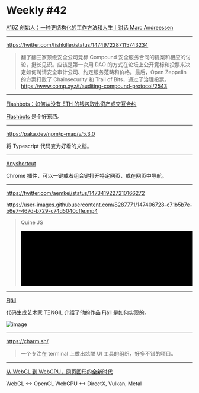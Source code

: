 # Weekly #42

[A16Z 创始人：一种更结构化的工作方法和人生｜对话 Marc Andreessen](https://mp.weixin.qq.com/s/AEuo224AGt1hZafv3hoUjQ)

---

https://twitter.com/fishkiller/status/1474972287115743234

> 翻了翻三家顶级安全公司竞标 Compound 安全服务合同的提案和相应的讨论，挺长见识。应该是第一次用 DAO 的方式在论坛上公开竞标和投票来决定如何聘请安全审计公司、约定服务范畴和价格。最后，Open Zeppelin 的方案打败了 Chainsecurity 和 Trail of Bits，通过了治理投票。
> https://www.comp.xyz/t/auditing-compound-protocol/2543

---

[Flashbots：如何从没有 ETH 的钱包取出资产或交互合约](https://mirror.xyz/dfarm.eth/tYE_xzUJSaP2N_NElM0gpOmzZonb75EdC4QTiu0FK1M)

[Flashbots](https://github.com/flashbots/pm) 是个好东西。

---

https://paka.dev/npm/p-map/v/5.3.0

将 Typescript 代码变为好看的文档。

---

[Anyshortcut](https://anyshortcut.com/)

Chrome 插件，可以一键或者组合键打开特定网页，或在网页中导航。

---

https://twitter.com/aemkei/status/1473419227210166272

https://user-images.githubusercontent.com/8287771/147406728-c71b5b7e-b6e7-467d-b729-c74d5040cffe.mp4

> Quine JS
>
> <pre id=p style=background:#000><svg onload='setInterval(f=n=>{for(t++,o=i=1;i++<476;o+=i%30?([(f+"")[i%195],"o"][c=0|(h=v=>(M=Math).hypot(i/30-8+3*M.sin(t/8/v),i%30/2-7+4*M.cos(t/9/v)))(7)*h(9)*h(6)/52]||".").fontcolor(c?c>2:n):"\n");p.innerHTML=o},t=1)'>

---

[Fjäll](https://mirror.xyz/tengil.eth/QD_AxmNl4zyCm2-MG2FUlJemjY_jw5HOkntQC92Scks)

代码生成艺术家 TΞNGIL 介绍了他的作品 Fjäll 是如何实现的。

![image](https://images.mirror-media.xyz/nft/iRePZDIPR96SbumQWeHpC.png)

---

https://charm.sh/

> 一个专注在 terminal 上做出炫酷 UI 工具的组织，好多不错的项目。

---

[从 WebGL 到 WebGPU，网页图形的全新时代](https://mp.weixin.qq.com/s/4LfaNHP77s9n9SghucYoaA)

WebGL <-> OpenGL
WebGPU <-> DirectX, Vulkan, Metal

